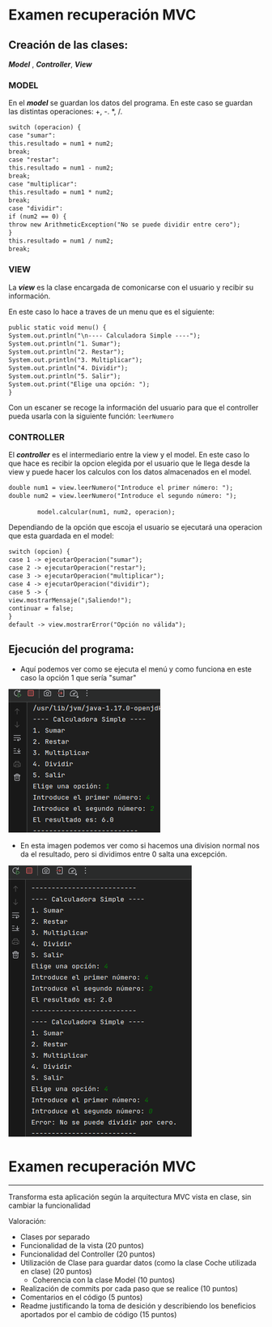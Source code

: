 # Examen recuperación MVC

## Creación de las clases:
***Model*** , ***Controller***, ***View***

### MODEL

En el ***model*** se guardan los datos del programa.
En este caso se guardan las distintas operaciones: +, -. *, /.

    switch (operacion) {
    case "sumar":
    this.resultado = num1 + num2;
    break;
    case "restar":
    this.resultado = num1 - num2;
    break;
    case "multiplicar":
    this.resultado = num1 * num2;
    break;
    case "dividir":
    if (num2 == 0) {
    throw new ArithmeticException("No se puede dividir entre cero");
    }
    this.resultado = num1 / num2;
    break;

### VIEW

La ***view*** es la clase encargada de comonicarse con el usuario y recibir su información.

En este caso lo hace a traves de un menu que es el siguiente:

    public static void menu() {
    System.out.println("\n---- Calculadora Simple ----");
    System.out.println("1. Sumar");
    System.out.println("2. Restar");
    System.out.println("3. Multiplicar");
    System.out.println("4. Dividir");
    System.out.println("5. Salir");
    System.out.print("Elige una opción: ");
    }

Con un escaner se recoge la información del usuario para que el controller pueda usarla con la siguiente función: ```leerNumero```

### CONTROLLER

El ***controller*** es el intermediario entre la view y el model.
En este caso lo que hace es recibir la opcion elegida por el usuario que le llega desde la view y puede hacer los calculos con los datos almacenados en el model.


    double num1 = view.leerNumero("Introduce el primer número: ");
    double num2 = view.leerNumero("Introduce el segundo número: ");

            model.calcular(num1, num2, operacion);

Dependiando de la opción que escoja el usuario se ejecutará una operacion que esta guardada en el model:

    switch (opcion) {
    case 1 -> ejecutarOperacion("sumar");
    case 2 -> ejecutarOperacion("restar");
    case 3 -> ejecutarOperacion("multiplicar");
    case 4 -> ejecutarOperacion("dividir");
    case 5 -> {
    view.mostrarMensaje("¡Saliendo!");
    continuar = false;
    }
    default -> view.mostrarError("Opción no válida");

## Ejecución del programa:

* Aquí podemos ver como se ejecuta el menú y como funciona en este caso la opción 1 que sería "sumar"

![cod2.png](img/cod2.png)

* En esta imagen podemos ver como si hacemos una division normal nos da el resultado, pero si dividimos entre 0 salta una excepción.

![cod3.png](img/cod3.png)

# Examen recuperación MVC
---
Transforma esta aplicación según la arquitectura MVC vista en clase, sin cambiar la funcionalidad

Valoración:

* Clases por separado
* Funcionalidad de la vista (20 puntos)
* Funcionalidad del Controller (20 puntos)
* Utilización de Clase para guardar datos (como la clase Coche utilizada en clase) (20 puntos)
  * Coherencia con la clase Model (10 puntos)
* Realización de commits por cada paso que se realice (10 puntos)
* Comentarios en el código (5 puntos)
* Readme justificando la toma de desición y describiendo los beneficios aportados por el cambio de código (15 puntos)